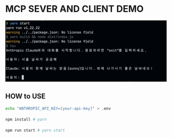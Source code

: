 # MCP SEVER AND CLIENT DEMO

![](/images/capture.png)

## HOW to USE

```bash
echo "ANTHROPIC_API_KEY=[your-api-key]" > .env

npm install # yarn

npm run start # yarn start

```

